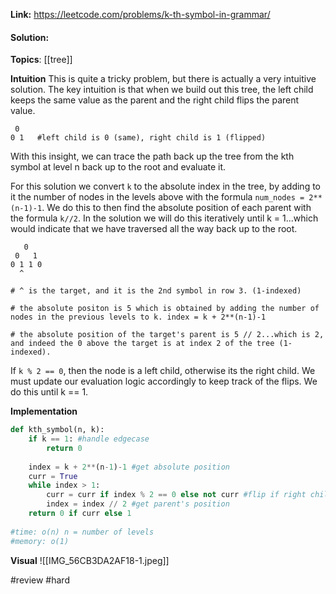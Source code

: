 
**Link:** https://leetcode.com/problems/k-th-symbol-in-grammar/
#### Solution:

**Topics**: [[tree]]

**Intuition**
This is quite a tricky problem, but there is actually a very intuitive solution. The key intuition is that when we build out this tree, the left child keeps the same value as the parent and the right child flips the parent value. 

```
 0
0 1   #left child is 0 (same), right child is 1 (flipped) 
```

With this insight, we can trace the path back up the tree from the kth symbol at level n back up to the root and evaluate it. 

For this solution we convert `k` to the absolute index in the tree, by adding to it the number of nodes in the levels above with the formula `num_nodes = 2**(n-1)-1`. We do this to then find the absolute position of each parent with the formula `k//2`. In the solution we will do this iteratively until k = 1...which would indicate that we have traversed all the way back up to the root.

```
   0
 0   1  
0 1 1 0 
  ^

# ^ is the target, and it is the 2nd symbol in row 3. (1-indexed)

# the absolute positon is 5 which is obtained by adding the number of nodes in the previous levels to k. index = k + 2**(n-1)-1

# the absolute position of the target's parent is 5 // 2...which is 2, and indeed the 0 above the target is at index 2 of the tree (1-indexed).
```


If `k % 2 == 0`, then the node is a left child, otherwise its the right child. We must update our evaluation logic accordingly to keep track of the flips. We do this until k == 1. 

**Implementation**
```python
def kth_symbol(n, k):
	if k == 1: #handle edgecase
		return 0
		
	index = k + 2**(n-1)-1 #get absolute position
	curr = True
	while index > 1:
		curr = curr if index % 2 == 0 else not curr #flip if right child
		index = index // 2 #get parent's position 
	return 0 if curr else 1
		
#time: o(n) n = number of levels
#memory: o(1)
```

**Visual** 
![[IMG_56CB3DA2AF18-1.jpeg]]


#review 
#hard 


